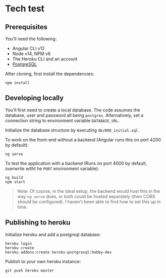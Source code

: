 # Tech test

## Prerequisites

You'll need the following:
- Angular CLI v12
- Node v14, NPM v6
- The Heroku CLI and an account
- [PostgreSQL](https://www.enterprisedb.com/downloads/postgres-postgresql-downloads)

After cloning, first install the dependencies:

    npm install

## Developing locally

You'll first need to create a local database. The code assumes the database, user and password all being `postgres`. Alternatively, set a connection string to environment variable `DATABASE_URL`.

Initialize the database structure by executing `db/000_initial.sql`.

To work on the front-end without a backend (Angular runs this on port 4200 by default):

    ng serve

To test the application with a backend (Runs on port 4000 by default, overwrite witht he `PORT` environment variable):

    ng build
    npm start

> Note: Of course, in the ideal setup, the backend would host this in the way `ng serve` does, or both could be hosted separately (then CORS should be configured). I haven't been able to find how to set this up in time.

## Publishing to heroku

Initialize heroku and add a postgreql database:

    heroku login
    heroku create
    heroku addons:create heroku-postgresql:hobby-dev

Publish to your own heroku instance:

    git push heroku master
